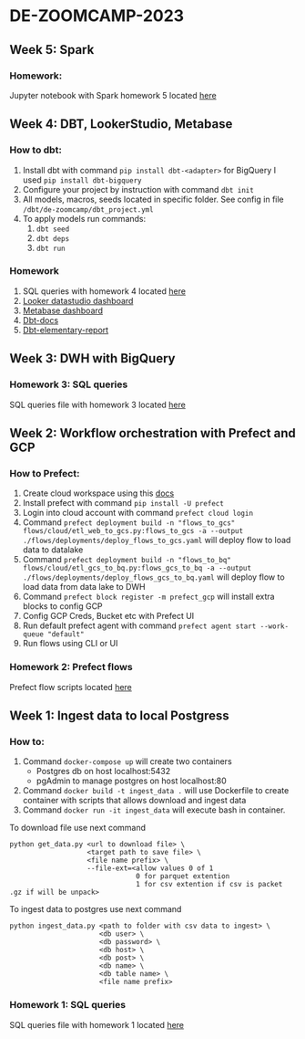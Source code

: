 # DE-ZOOMCAMP-2023
## Week 5: Spark
### Homework:
Jupyter notebook with Spark homework 5 located [here](spark/nb/spark_hw.ipynb)
## Week 4: DBT, LookerStudio, Metabase
### How to dbt:
1. Install dbt with command ```pip install dbt-<adapter>``` for BigQuery I used ```pip install dbt-bigquery```
2. Configure your project by instruction with command ```dbt init```
3. All models, macros, seeds located in specific folder. See config in file ```/dbt/de-zoomcamp/dbt_project.yml```
4. To apply models run commands:
   1.  ```dbt seed``` 
   2.  ```dbt deps```
   3.  ```dbt run```

### Homework
1. SQL queries with homework 4 located [here](sql/dbt.sql)
2. [Looker datastudio dashboard](https://lookerstudio.google.com/s/r0bK19NvLCw)
3. [Metabase dashboard](http://34.65.65.223:3000/dashboard/3-fhv-rides)
4. [Dbt-docs](http://34.65.65.223:8080)
5. [Dbt-elementary-report](http://34.65.65.223:8081/#/report/dashboard)
## Week 3: DWH with BigQuery
### Homework 3: SQL queries
SQL queries file with homework 3 located [here](sql/bq.sql)
## Week 2: Workflow orchestration with Prefect and GCP
### How to Prefect:
1. Create cloud workspace using this [docs](https://docs.prefect.io/ui/cloud-quickstart/)
2. Install prefect with command ```pip install -U prefect```
3. Login into cloud account with command ```prefect cloud login```
4. Command ```prefect deployment build -n "flows_to_gcs" flows/cloud/etl_web_to_gcs.py:flows_to_gcs -a --output ./flows/deployments/deploy_flows_to_gcs.yaml``` will deploy flow to load data to datalake
5. Command ```prefect deployment build -n "flows_to_bq" flows/cloud/etl_gcs_to_bq.py:flows_gcs_to_bq -a --output ./flows/deployments/deploy_flows_gcs_to_bq.yaml``` will deploy flow to load data from data lake to DWH
6. Command ```prefect block register -m prefect_gcp``` will install extra blocks to config GCP
7. Config GCP Creds, Bucket etc with Prefect UI
8. Run default prefect agent with command ```prefect agent start --work-queue "default"```
9.  Run flows using CLI or UI
### Homework 2: Prefect flows
Prefect flow scripts located [here](flows)
## Week 1: Ingest data to local Postgress
### How to:
1. Command ```docker-compose up``` will create two containers
   - Postgres db on host localhost:5432
   - pgAdmin to manage postgres on host localhost:80
2. Command ```docker build -t ingest_data .``` will use Dockerfile to create container with scripts that allows download and ingest data
3. Command ```docker run -it ingest_data``` will execute bash in container.
   
  To download file use next command
   ```
   python get_data.py <url to download file> \
                      <target path to save file> \
                      <file name prefix> \
                      --file-ext=<allow values 0 of 1
                                  0 for parquet extention
                                  1 for csv extention if csv is packet .gz if will be unpack>
   ```

   To ingest data to postgres use next command

   ```
   python ingest_data.py <path to folder with csv data to ingest> \
                         <db user> \
                         <db password> \
                         <db host> \
                         <db post> \
                         <db name> \
                         <db table name> \
                         <file name prefix>
   ```
### Homework 1: SQL queries
SQL queries file with homework 1 located [here](sql/ny_taxi.sql)
